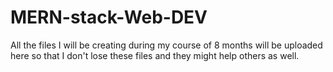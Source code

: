 # MERN-stack-Web-DEV
All the files I will be creating during my course of 8 months will be uploaded here so that I don't lose these files and they might help others as well.
